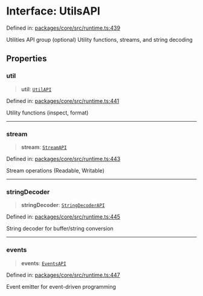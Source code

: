 # Interface: UtilsAPI

Defined in: [packages/core/src/runtime.ts:439](https://github.com/vdeantoni/unblessed/blob/cda5e27f3d59c079a4be779247045dff26f0e9d3/packages/core/src/runtime.ts#L439)

Utilities API group (optional)
Utility functions, streams, and string decoding

## Properties

### util

> **util**: [`UtilAPI`](runtime.Interface.UtilAPI.md)

Defined in: [packages/core/src/runtime.ts:441](https://github.com/vdeantoni/unblessed/blob/cda5e27f3d59c079a4be779247045dff26f0e9d3/packages/core/src/runtime.ts#L441)

Utility functions (inspect, format)

***

### stream

> **stream**: [`StreamAPI`](runtime.Interface.StreamAPI.md)

Defined in: [packages/core/src/runtime.ts:443](https://github.com/vdeantoni/unblessed/blob/cda5e27f3d59c079a4be779247045dff26f0e9d3/packages/core/src/runtime.ts#L443)

Stream operations (Readable, Writable)

***

### stringDecoder

> **stringDecoder**: [`StringDecoderAPI`](runtime.Interface.StringDecoderAPI.md)

Defined in: [packages/core/src/runtime.ts:445](https://github.com/vdeantoni/unblessed/blob/cda5e27f3d59c079a4be779247045dff26f0e9d3/packages/core/src/runtime.ts#L445)

String decoder for buffer/string conversion

***

### events

> **events**: [`EventsAPI`](runtime.Interface.EventsAPI.md)

Defined in: [packages/core/src/runtime.ts:447](https://github.com/vdeantoni/unblessed/blob/cda5e27f3d59c079a4be779247045dff26f0e9d3/packages/core/src/runtime.ts#L447)

Event emitter for event-driven programming
